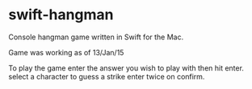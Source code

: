 # swift-hangman
Console hangman game written in Swift for the Mac. 

Game was working as of 13/Jan/15

To play the game enter the answer you wish to play with then hit enter.
select a character to guess a strike enter twice on confirm.
